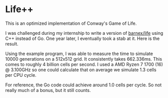 # Life++

This is an optimized implementation of Conway's Game of Life.

I was challenged during my internship to write a version of [barnex/life](https://github.com/barnex/life) using C++
instead of Go. One year later, I eventually took a stab at it. Here is the result.

Using the example program, I was able to measure the time to simulate 10000 generations on a 512x512 grid. It
consistently takes 662.336ms. This comes to roughly 4 billion cells per second.
I used a AMD Ryzen 7 1700 (16) @ 3.100GHz so one could calculate that on average we simulate 1.3 cells per CPU cycle.

For reference, the Go code could achieve around 1.0 cells per cycle. So not really much of a bonus, but it still counts.